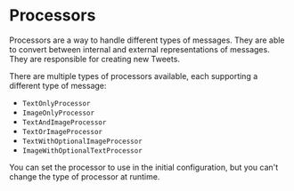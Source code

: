 # Processors

Processors are a way to handle different types of messages.
They are able to convert between
internal and external representations of messages.
They are responsible for creating new Tweets.

There are multiple types of processors available,
each supporting a different type of message:

- `TextOnlyProcessor`
- `ImageOnlyProcessor`
- `TextAndImageProcessor`
- `TextOrImageProcessor`
- `TextWithOptionalImageProcessor`
- `ImageWithOptionalTextProcessor`

You can set the processor to use in the initial configuration,
but you can't change the type of processor at runtime.

